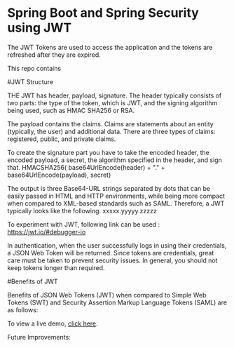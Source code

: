 # Spring Boot and Spring Security using JWT

The JWT Tokens are used to access the application and the tokens are refreshed after they are expired.

This repo contains 

#JWT Structure

THE JWT has header, payload, signature.
The header typically consists of two parts: the type of the token, which is JWT, and the signing algorithm being used, such as HMAC SHA256 or RSA.

The payload contains the claims. Claims are statements about an entity (typically, the user) and additional data. There are three types of claims: registered, public, and private claims.

To create the signature part you have to take the encoded header, the encoded payload, a secret, the algorithm specified in the header, and sign that.
HMACSHA256(
  base64UrlEncode(header) + "." +
  base64UrlEncode(payload),
  secret)

The output is three Base64-URL strings separated by dots that can be easily passed in HTML and HTTP environments, while being more compact when compared to XML-based standards such as SAML.
Therefore, a JWT typically looks like the following.
xxxxx.yyyyy.zzzzz

To experiment with JWT,
following link can be used : https://jwt.io/#debugger-io 


In authentication, when the user successfully logs in using their credentials, a JSON Web Token will be returned. Since tokens are credentials, great care must be taken to prevent security issues. In general, you should not keep tokens longer than required.

#Benefits of JWT

Benefits of JSON Web Tokens (JWT) when compared to Simple Web Tokens (SWT) and Security Assertion Markup Language Tokens (SAML) are as follows:



To view a live demo, [click here](https://github.com/skushal746/UserServiceSpringSecurity).

Future Improvements:
